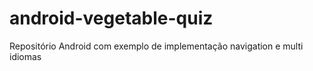 # android-vegetable-quiz
Repositório Android com exemplo de implementação navigation e multi idiomas 
